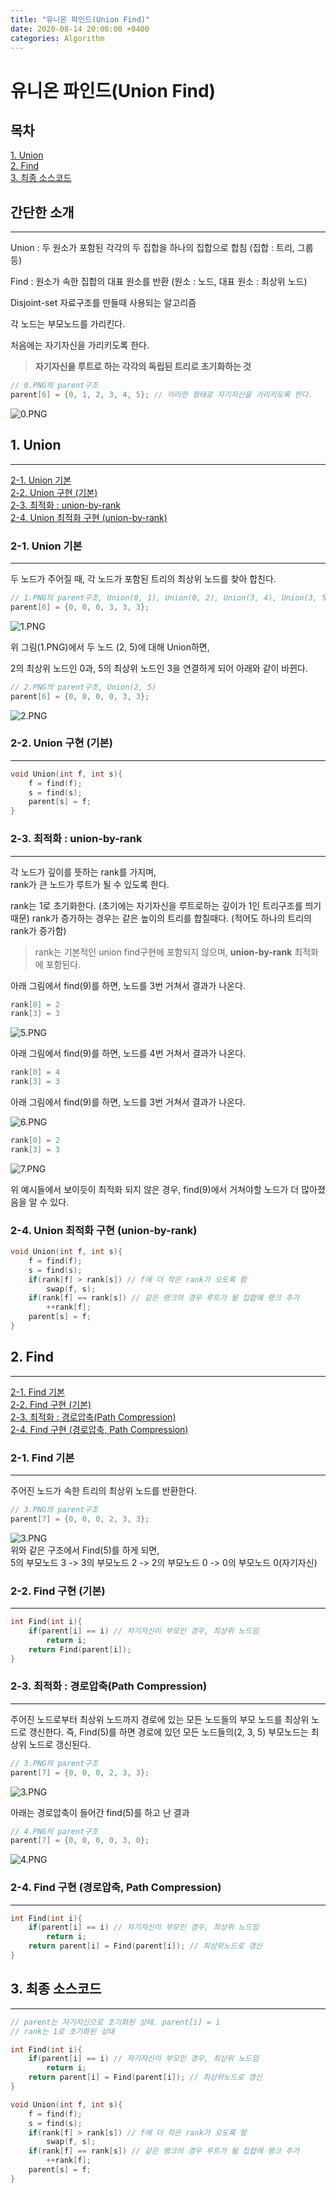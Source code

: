 ```yaml
---
title: "유니온 파인드(Union Find)"
date: 2020-08-14 20:00:00 +0400
categories: Algorithm
---
```

# 유니온 파인드(Union Find)

## 목차
[1. Union](#1-union)  
[2. Find](#2-find)  
[3. 최종 소스코드](#3-최종-소스코드)

## 간단한 소개
___

Union : 두 원소가 포함된 각각의 두 집합을 하나의 집합으로 합침 (집합 : 트리, 그룹 등)

Find : 원소가 속한 집합의 대표 원소를 반환 (원소 : 노드, 대표 원소 : 최상위 노드)

Disjoint-set 자료구조를 만들때 사용되는 알고리즘

각 노드는 부모노드를 가리킨다.

처음에는 자기자신을 가리키도록 한다.

> **자기자신을 루트로 하는 각각의 독립된 트리로 초기화하는 것**

```cpp
// 0.PNG의 parent구조
parent[6] = {0, 1, 2, 3, 4, 5}; // 이러한 형태로 자기자신을 가리키도록 한다.
```

![0.PNG](/assets/images/unionfind0.PNG)

## 1. Union
___
[2-1. Union 기본](#2-1-union-기본)  
[2-2. Union 구현 (기본)](#2-2-union-구현-기본)  
[2-3. 최적화 : union-by-rank](#2-3-최적화--union-by-rank)  
[2-4. Union 최적화 구현 (union-by-rank)](#2-4-union-최적화-구현-union-by-rank)

### 2-1. Union 기본
___
두 노드가 주어질 때, 각 노드가 포함된 트리의 최상위 노드를 찾아 합친다.

```cpp
// 1.PNG의 parent구조, Union(0, 1), Union(0, 2), Union(3, 4), Union(3, 5)
parent[6] = {0, 0, 0, 3, 3, 3};
```
![1.PNG](/assets/images/unionfind1.PNG)

위 그림(1.PNG)에서 두 노드 (2, 5)에 대해 Union하면,

2의 최상위 노드인 0과, 5의 최상위 노드인 3을 연결하게 되어 아래와 같이 바뀐다.

```cpp
// 2.PNG의 parent구조, Union(2, 5)
parent[6] = {0, 0, 0, 0, 3, 3};
```

![2.PNG](/assets/images/unionfind2.PNG)

### 2-2. Union 구현 (기본)
___

```cpp
void Union(int f, int s){
    f = find(f);
    s = find(s);
    parent[s] = f;
}
```

### 2-3. 최적화 : union-by-rank
___

각 노드가 깊이를 뜻하는 rank를 가지며,  
rank가 큰 노드가 루트가 될 수 있도록 한다.

rank는 1로 초기화한다. (초기에는 자기자신을 루트로하는 깊이가 1인 트리구조를 띄기 때문)
rank가 증가하는 경우는 같은 높이의 트리를 합칠때다. (적어도 하나의 트리의 rank가 증가함) 

> rank는 기본적인 union find구현에 포함되지 않으며, **union-by-rank** 최적화에 포함된다.

아래 그림에서 find(9)를 하면, 노드를 3번 거쳐서 결과가 나온다.
```cpp
rank[0] = 2
rank[3] = 3
```

![5.PNG](/assets/images/unionfind5.PNG)

아래 그림에서 find(9)를 하면, 노드를 4번 거쳐서 결과가 나온다.

```cpp
rank[0] = 4
rank[3] = 3
```

아래 그림에서 find(9)를 하면, 노드를 3번 거쳐서 결과가 나온다.

![6.PNG](/assets/images/unionfind6.PNG)

```cpp
rank[0] = 2
rank[3] = 3
```

![7.PNG](/assets/images/unionfind7.PNG)

위 예시들에서 보이듯이 최적화 되지 않은 경우, find(9)에서 거쳐야할 노드가 더 많아졌음을 알 수 있다.

### 2-4. Union 최적화 구현 (union-by-rank)

```cpp
void Union(int f, int s){
    f = find(f);
    s = find(s);
    if(rank[f] > rank[s]) // f에 더 작은 rank가 오도록 함
        swap(f, s);
    if(rank[f] == rank[s]) // 같은 랭크의 경우 루트가 될 집합에 랭크 추가
        ++rank[f];
    parent[s] = f;
}
```

## 2. Find
___
[2-1. Find 기본](#2-1-find-기본)  
[2-2. Find 구현 (기본)](#2-2-find-구현-기본)  
[2-3. 최적화 : 경로압축(Path Compression)](#2-3-최적화--경로압축(path-compression))  
[2-4. Find 구현 (경로압축, Path Compression)](2-4-find-구현-경로압축-path-compression)
### 2-1. Find 기본
___
주어진 노드가 속한 트리의 최상위 노드를 반환한다.
```cpp
// 3.PNG의 parent구조
parent[7] = {0, 0, 0, 2, 3, 3};
```
![3.PNG](/assets/images/unionfind3.PNG)  
위와 같은 구조에서 Find(5)를 하게 되면,  
5의 부모노드 3 -> 3의 부모노드 2 -> 2의 부모노드 0 -> 0의 부모노드 0(자기자신)

### 2-2. Find 구현 (기본)
___
```cpp
int Find(int i){
    if(parent[i] == i) // 자기자신이 부모인 경우, 최상위 노드임
        return i;
    return Find(parent[i]);
}
```

### 2-3. 최적화 : 경로압축(Path Compression)
___
주어진 노드로부터 최상위 노드까지 경로에 있는 모든 노드들의 부모 노드를 최상위 노드로 갱신한다.
즉, Find(5)를 하면 경로에 있던 모든 노드들의(2, 3, 5) 부모노드는 최상위 노드로 갱신된다.

```cpp
// 3.PNG의 parent구조
parent[7] = {0, 0, 0, 2, 3, 3};
```
![3.PNG](/assets/images/unionfind3.PNG)

아래는 경로압축이 들어간 find(5)를 하고 난 결과

```cpp
// 4.PNG의 parent구조
parent[7] = {0, 0, 0, 0, 3, 0};
```
![4.PNG](/assets/images/unionfind4.PNG)

### 2-4. Find 구현 (경로압축, Path Compression)
___
```cpp
int Find(int i){
    if(parent[i] == i) // 자기자신이 부모인 경우, 최상위 노드임
        return i;
    return parent[i] = Find(parent[i]); // 최상위노드로 갱신
}
```

## 3. 최종 소스코드
___
```cpp
// parent는 자기자신으로 초기화된 상태. parent[i] = i
// rank는 1로 초기화된 상태

int Find(int i){
    if(parent[i] == i) // 자기자신이 부모인 경우, 최상위 노드임
        return i;
    return parent[i] = Find(parent[i]); // 최상위노드로 갱신
}

void Union(int f, int s){
    f = find(f);
    s = find(s);
    if(rank[f] > rank[s]) // f에 더 작은 rank가 오도록 함
        swap(f, s);
    if(rank[f] == rank[s]) // 같은 랭크의 경우 루트가 될 집합에 랭크 추가
        ++rank[f];
    parent[s] = f;
}
```